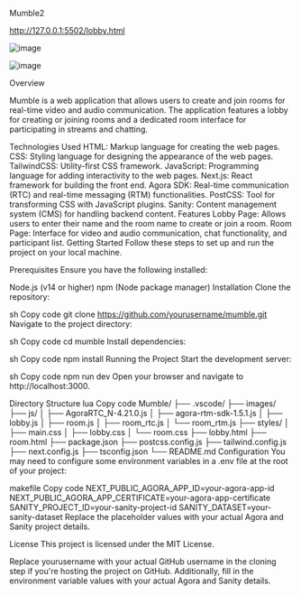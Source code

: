Mumble2

http://127.0.0.1:5502/lobby.html

![image](https://github.com/SameerNazir0624/Mumble2-/assets/102856382/4e3af75f-b3ae-4354-a907-d0f47b6fbffd)

![image](https://github.com/SameerNazir0624/Mumble2-/assets/102856382/5c352857-d9d3-44a0-97ca-5a70538bb4bc)


Overview

Mumble is a web application that allows users to create and join rooms for real-time video and audio communication. The application features a lobby for creating or joining rooms and a dedicated room interface for participating in streams and chatting.

Technologies Used
HTML: Markup language for creating the web pages.
CSS: Styling language for designing the appearance of the web pages.
TailwindCSS: Utility-first CSS framework.
JavaScript: Programming language for adding interactivity to the web pages.
Next.js: React framework for building the front end.
Agora SDK: Real-time communication (RTC) and real-time messaging (RTM) functionalities.
PostCSS: Tool for transforming CSS with JavaScript plugins.
Sanity: Content management system (CMS) for handling backend content.
Features
Lobby Page: Allows users to enter their name and the room name to create or join a room.
Room Page: Interface for video and audio communication, chat functionality, and participant list.
Getting Started
Follow these steps to set up and run the project on your local machine.

Prerequisites
Ensure you have the following installed:

Node.js (v14 or higher)
npm (Node package manager)
Installation
Clone the repository:

sh
Copy code
git clone https://github.com/yourusername/mumble.git
Navigate to the project directory:

sh
Copy code
cd mumble
Install dependencies:

sh
Copy code
npm install
Running the Project
Start the development server:

sh
Copy code
npm run dev
Open your browser and navigate to http://localhost:3000.

Directory Structure
lua
Copy code
Mumble/
├── .vscode/
├── images/
├── js/
│   ├── AgoraRTC_N-4.21.0.js
│   ├── agora-rtm-sdk-1.5.1.js
│   ├── lobby.js
│   ├── room.js
│   ├── room_rtc.js
│   └── room_rtm.js
├── styles/
│   ├── main.css
│   ├── lobby.css
│   └── room.css
├── lobby.html
├── room.html
├── package.json
├── postcss.config.js
├── tailwind.config.js
├── next.config.js
├── tsconfig.json
└── README.md
Configuration
You may need to configure some environment variables in a .env file at the root of your project:


makefile
Copy code
NEXT_PUBLIC_AGORA_APP_ID=your-agora-app-id
NEXT_PUBLIC_AGORA_APP_CERTIFICATE=your-agora-app-certificate
SANITY_PROJECT_ID=your-sanity-project-id
SANITY_DATASET=your-sanity-dataset
Replace the placeholder values with your actual Agora and Sanity project details.

License
This project is licensed under the MIT License.

Replace yourusername with your actual GitHub username in the cloning step if you're hosting the project on GitHub. Additionally, fill in the environment variable values with your actual Agora and Sanity details.
